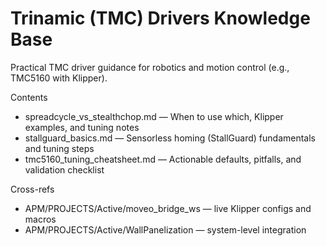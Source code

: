# Trinamic (TMC) Drivers Knowledge Base

Practical TMC driver guidance for robotics and motion control (e.g., TMC5160 with Klipper).

Contents
- spreadcycle_vs_stealthchop.md — When to use which, Klipper examples, and tuning notes
- stallguard_basics.md — Sensorless homing (StallGuard) fundamentals and tuning steps
- tmc5160_tuning_cheatsheet.md — Actionable defaults, pitfalls, and validation checklist

Cross-refs
- APM/PROJECTS/Active/moveo_bridge_ws — live Klipper configs and macros
- APM/PROJECTS/Active/WallPanelization — system-level integration
